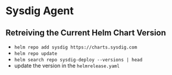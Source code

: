 # Sysdig Agent

## Retreiving the Current Helm Chart Version

- `helm repo add sysdig https://charts.sysdig.com`
- `helm repo update`
- `helm search repo sysdig-deploy --versions | head`
- update the version in the `helmrelease.yaml`
